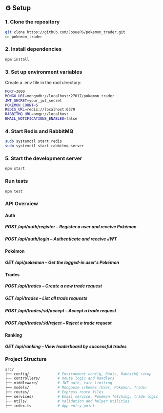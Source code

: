 ## ⚙️ Setup

### 1. Clone the repository

```bash
git clone https://github.com/JosuePG/pokemon_trader.git
cd pokemon_trader
```
### 2. Install dependencies
```bash
npm install
```
### 3. Set up environment variables
Create a .env file in the root directory:
```bash
PORT=3000
MONGO_URI=mongodb://localhost:27017/pokemon_trader
JWT_SECRET=your_jwt_secret
POKEMON_COUNT=5
REDIS_URL=redis://localhost:6379
RABBITMQ_URL=amqp://localhost
EMAIL_NOTIFICATIONS_ENABLED=false
```
### 4. Start Redis and RabbitMQ
```bash
sudo systemctl start redis
sudo systemctl start rabbitmq-server
```
### 5. Start the development server
```bash
npm start
```

### Run tests
```bash
npm test
```

### API Overview
#### Auth
##### POST /api/auth/register – Register a user and receive Pokémon
##### POST /api/auth/login – Authenticate and receive JWT

#### Pokémon
##### GET /api/pokemon – Get the logged-in user's Pokémon

#### Trades
##### POST /api/trades – Create a new trade request
##### GET /api/trades – List all trade requests
##### POST /api/trades/:id/accept – Accept a trade request
##### POST /api/trades/:id/reject – Reject a trade request

#### Ranking
##### GET /api/ranking – View leaderboard by successful trades

### Project Structure
```bash
src/
├── config/             # Environment config, Redis, RabbitMQ setup
├── controllers/        # Route logic and handlers
├── middleware/         # JWT auth, rate limiting
├── models/             # Mongoose schemas (User, Pokemon, Trade)
├── routes/             # Express route files
├── services/           # Email service, Pokémon fetching, trade logic
├── utils/              # Validation and helper utilities
├── index.ts            # App entry point
```

